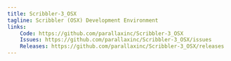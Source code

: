 ```yaml
---
title: Scribbler-3_OSX
tagline: Scribbler (OSX) Development Environment
links:
    Code: https://github.com/parallaxinc/Scribbler-3_OSX
    Issues: https://github.com/parallaxinc/Scribbler-3_OSX/issues
    Releases: https://github.com/parallaxinc/Scribbler-3_OSX/releases
---
```

